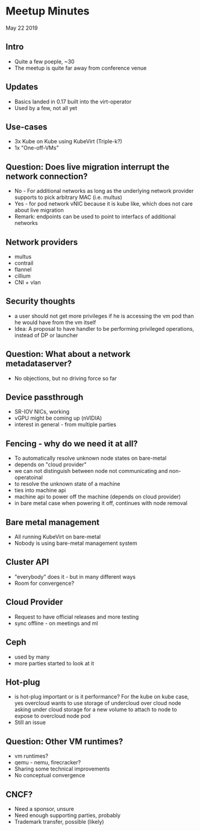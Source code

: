 # Meetup Minutes
May 22 2019

## Intro
- Quite a few poeple, ~30
- The meetup is quite far away from conference venue

## Updates
- Basics landed in 0.17 built into the virt-operator
- Used by a few, not all yet

## Use-cases
- 3x Kube on Kube using KubeVirt (Triple-k?)
- 1x "One-off-VMs"

## Question: Does live migration interrupt the network connection?
- No - For additional networks as long as the underlying network provider supports to pick arbitrary MAC (i.e. multus)
- Yes - for pod network vNIC because it is kube like, which does not care about live migration
- Remark: endpoints can be used to point to interfacs of additional networks

## Network providers
- multus
- contrail
- flannel
- cillium
- CNI + vlan

## Security thoughts
- a user should not get more privileges if he is accessing the vm pod than he would have from the vm itself
- Idea: A proposal to have handler to be performing privileged operations, instead of DP or launcher

## Question: What about a network metadataserver?
- No objections, but no driving force so far

## Device passthrough
- SR-IOV NICs, working
- vGPU might be coming up (nVIDIA)
- interest in general - from multiple parties

## Fencing - why do we need it at all?
- To automatically resolve unknown node states on bare-metal
- depends on "cloud provider" 
- we can not distinguish between node not communicating and non-operatoinal
- to resolve the unknown state of a machine
- ties into machine api
- machine api to power off the machine (depends on cloud provider)
- in bare metal case when powering it off, continues with node removal

## Bare metal management
- All running KubeVirt on bare-metal
- Nobody is using bare-metal management system

## Cluster API
- "everybody" does it - but in many different ways
- Room for convergence?

## Cloud Provider
- Request to have official releases and more testing
- sync offline - on meetings and ml

## Ceph
- used by many
- more parties started to look at it

## Hot-plug
- is hot-plug important or is it performance?
  For the kube on kube case, yes
  overcloud wants to use storage of undercloud
  over cloud node asking under cloud storage for a new volume to attach to node to expose to overcloud node pod
- Still an issue

## Question: Other VM runtimes?
- vm runtimes?
- qemu - nemu, firecracker?
- Sharing some technical improvements
- No conceptual convergence

## CNCF?
- Need a sponsor, unsure
- Need enough supporting parties, probably
- Trademark transfer, possible (likely)
